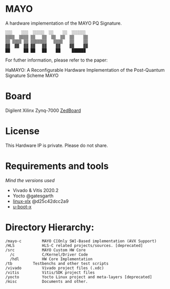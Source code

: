 
# MAYO 
A hardware implementation of the MAYO PQ Signature.  
```
░░░    ░░░  ░░░░░  ░░    ░░  ░░░░░░  
▒▒▒▒  ▒▒▒▒ ▒▒   ▒▒  ▒▒  ▒▒  ▒▒    ▒▒ 
▒▒ ▒▒▒▒ ▒▒ ▒▒▒▒▒▒▒   ▒▒▒▒   ▒▒    ▒▒ 
▓▓  ▓▓  ▓▓ ▓▓   ▓▓    ▓▓    ▓▓    ▓▓ 
██      ██ ██   ██    ██     ██████  
```

For futher information, please refer to the paper: 

  HaMAYO: A Reconfigurable Hardware Implementation of the Post-Quantum Signature Scheme MAYO
  
# Board
Digilent Xilinx Zynq-7000 [ZedBoard](https://www.avnet.com/wps/portal/us/products/avnet-boards/avnet-board-families/zedboard/)

# License
This Hardware IP is private. Please do not share.

# Requirements and tools
_Mind the versions used_
- Vivado & Vitis 2020.2
- Yocto @gatesgarth
- [linux-xlx](https://github.com/Xilinx/linux-xlnx) @d25c42dcc2a9
- [u-boot-x](https://github.com/Xilinx/u-boot-xlnx) 

# Directory Hierarchy:
```
/mayo-c 		MAYO C[Only SW]-Based implementation (AVX Support)
/HLS			HLS-C related projects/sources. [deprecated]
/src			MAYO Custom HW Core
  /c			C/Kernel/Driver Code
  /hdl			HW Core Implementation
/tb			Testbenchs and other test scripts
/vivado 		Vivado project files (.xdc)
/vitis			Vitis/SDK project files
/yocto			Yocto Linux project and meta-layers [deprecated]
/misc			Documents and other.
